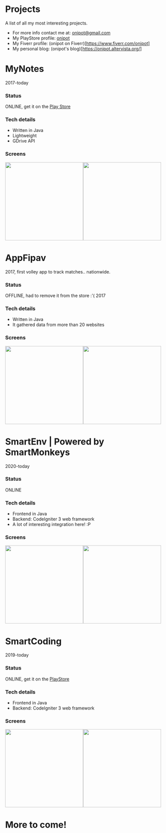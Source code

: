# Projects
A list of all my most interesting projects.

- For more info contact me at: [onipot@gmail.com](mailto:onipot.contact@gmail.com)
- My PlayStore profile: [onipot](https://play.google.com/store/apps/dev?id=8923012172692890020&hl=en)
- My Fiverr profile: (onipot on Fiverr)[https://www.fiverr.com/onipot]
- My personal blog: (onipot's blog)[https://onipot.altervista.org/]

# MyNotes
2017-today
### Status
ONLINE, get it on the [Play Store](https://play.google.com/store/apps/details?id=com.masc_inc.mynotes&hl=en)

### Tech details
- Written in Java
- Lightweight
- GDrive API
### Screens
<img src="https://github.com/onipot/Projects/raw/master/MyNotes/backup_fin.png" width="250"><img src="https://github.com/onipot/Projects/blob/master/MyNotes/home_fin.png" width="250">

# AppFipav
2017, first volley app to track matches.. nationwide.
### Status
OFFLINE, had to remove it from the store :'(
2017
### Tech details
- Written in Java
- It gathered data from more than 20 websites
### Screens
<img src="https://github.com/onipot/Projects/blob/master/AppFipav/Screenshot_20170524-194347.png" width="250"><img src="https://github.com/onipot/Projects/blob/master/AppFipav/Screenshot_20170524-194413.png" width="250">

# SmartEnv | Powered by SmartMonkeys
2020-today
### Status
ONLINE
### Tech details
- Frontend in Java
- Backend: CodeIgniter 3 web framework
- A lot of interesting integration here! :P
### Screens
<img src="https://github.com/onipot/Projects/blob/master/SmartEnv/intro%201.png" width="250"><img src="https://github.com/onipot/Projects/blob/master/SmartEnv/miei%20terreni%20GRIGLIA.png" width="250">

# SmartCoding
2019-today
### Status
ONLINE, get it on the [PlayStore](https://play.google.com/store/apps/details?id=com.mascit.smartcoding&hl=en)
### Tech details
- Frontend in Java
- Backend: CodeIgniter 3 web framework
### Screens
<img src="https://github.com/onipot/Projects/blob/master/SmartCoding/first.png" width="250"><img src="https://github.com/onipot/Projects/blob/master/SmartCoding/third.png" width="250">
# More to come!
